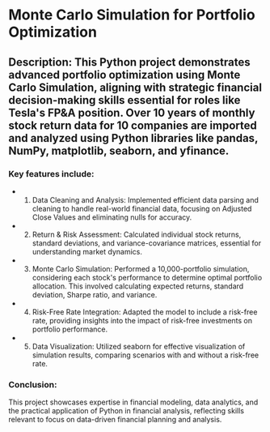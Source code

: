 # Monte Carlo Simulation for Portfolio Optimization

## Description: This Python project demonstrates advanced portfolio optimization using Monte Carlo Simulation, aligning with strategic financial decision-making skills essential for roles like Tesla's FP&A position. Over 10 years of monthly stock return data for 10 companies are imported and analyzed using Python libraries like pandas, NumPy, matplotlib, seaborn, and yfinance. 

### Key features include:
* 1)	Data Cleaning and Analysis: Implemented efficient data parsing and cleaning to handle real-world financial data, focusing on Adjusted Close Values and eliminating nulls for accuracy.
* 2)	Return & Risk Assessment: Calculated individual stock returns, standard deviations, and variance-covariance matrices, essential for understanding market dynamics.
* 3)	Monte Carlo Simulation: Performed a 10,000-portfolio simulation, considering each stock's performance to determine optimal portfolio allocation. This involved calculating expected returns, standard deviation, Sharpe ratio, and variance.
* 4)	Risk-Free Rate Integration: Adapted the model to include a risk-free rate, providing insights into the impact of risk-free investments on portfolio performance.
* 5)	Data Visualization: Utilized seaborn for effective visualization of simulation results, comparing scenarios with and without a risk-free rate.

### Conclusion:

This project showcases expertise in financial modeling, data analytics, and the practical application of Python in financial analysis, reflecting skills relevant to focus on data-driven financial planning and analysis.






